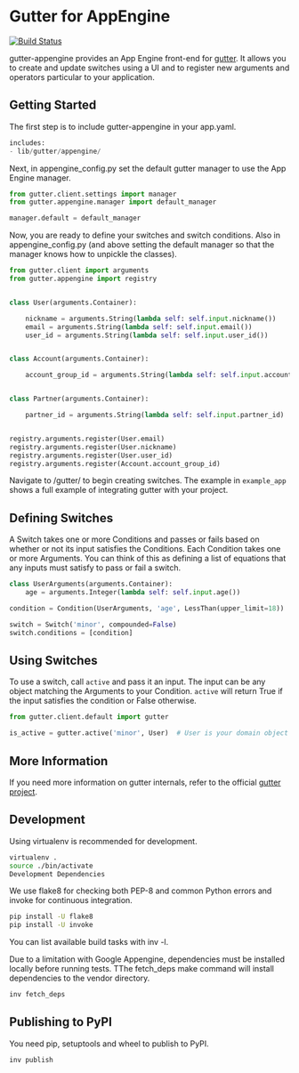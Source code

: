 # Gutter for AppEngine

[![Build Status](https://travis-ci.org/soofaloofa/gutter-appengine.svg)](https://travis-ci.org/soofaloofa/gutter-appengine)

gutter-appengine provides an App Engine front-end for [gutter][gutter]. It
allows you to create and update switches using a UI and to register new
arguments and operators particular to your application.


## Getting Started

The first step is to include gutter-appengine in your app.yaml.

```python
includes:
- lib/gutter/appengine/
```

Next, in appengine_config.py set the default gutter manager to use the App Engine manager.

```python
from gutter.client.settings import manager
from gutter.appengine.manager import default_manager

manager.default = default_manager
```

Now, you are ready to define your switches and switch conditions. Also in
appengine_config.py (and above setting the default manager so that the manager
knows how to unpickle the classes).

```python
from gutter.client import arguments
from gutter.appengine import registry


class User(arguments.Container):

    nickname = arguments.String(lambda self: self.input.nickname())
    email = arguments.String(lambda self: self.input.email())
    user_id = arguments.String(lambda self: self.input.user_id())


class Account(arguments.Container):

    account_group_id = arguments.String(lambda self: self.input.account_group_id())


class Partner(arguments.Container):

    partner_id = arguments.String(lambda self: self.input.partner_id)


registry.arguments.register(User.email)
registry.arguments.register(User.nickname)
registry.arguments.register(User.user_id)
registry.arguments.register(Account.account_group_id)
```


Navigate to /gutter/ to begin creating switches. The example in `example_app`
shows a full example of integrating gutter with your project.

## Defining Switches

A Switch takes one or more Conditions and passes or fails based on whether or
not its input satisfies the Conditions. Each Condition takes one or more
Arguments. You can think of this as defining a list of equations that any inputs
must satisfy to pass or fail a switch.

```python
class UserArguments(arguments.Container):
    age = arguments.Integer(lambda self: self.input.age())

condition = Condition(UserArguments, 'age', LessThan(upper_limit=18))

switch = Switch('minor', compounded=False)
switch.conditions = [condition]
```

## Using Switches

To use a switch, call `active` and pass it an input. The input can be any object
matching the Arguments to your Condition. `active` will return True if the input
satisfies the condition or False otherwise.

```python
from gutter.client.default import gutter

is_active = gutter.active('minor', User)  # User is your domain object
```

## More Information

If you need more information on gutter internals, refer to the official [gutter
project][gutter].

## Development

Using virtualenv is recommended for development.

```bash
virtualenv .
source ./bin/activate
Development Dependencies
```

We use flake8 for checking both PEP-8 and common Python errors and invoke for continuous integration.

```bash
pip install -U flake8
pip install -U invoke
```

You can list available build tasks with inv -l.

Due to a limitation with Google Appengine, dependencies must be installed locally before running tests. TThe fetch_deps make command will install dependencies to the vendor directory.

```bash
inv fetch_deps
```

## Publishing to PyPI

You need pip, setuptools and wheel to publish to PyPI.

```bash
inv publish
```

[gutter]: https://github.com/disqus/gutter

